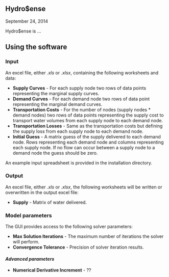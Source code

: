 ## Hydro$ense
September 24, 2014

Hydro$ense is ...

## Using the software

### Input
An excel file, either *.xls* or *.xlsx*, containing the following worksheets and data:

* **Supply Curves** - For each supply node two rows of data points representing the marginal supply curves.
* **Demand Curves** - For each demand node two rows of data point representing the marginal demand curves.
* **Transportation Costs** - For the number of nodes (supply nodes * demand nodes) two rows of data points representing the supply cost to transport water volumes from each supply node to each demand node.
* **Transportation Losses** - Same as the transportation costs but defining the supply loss from each supply node to each demand node.
* **Initial Guess** - A matrix guess of the supply delivered to each demand node. Rows representing each demand node and columns representing each supply node. If no flow can occur between a supply node to a demand node the guess should be zero.

An example input spreadsheet is provided in the installation directory.

### Output
An excel file, either *.xls* or *.xlsx*, the following worksheets will be written or overwritten in the output excel file:

* **Supply** - Matrix of water delivered.

### Model parameters
The GUI provides access to the following solver parameters:

*  **Max Solution Iterations** - The maximum number of iterations the solver will perform.
*  **Convergence Tolerance** - Precision of solver iteration results.

#### *Advanced parameters*
* **Numerical Derivative Increment** - ??
